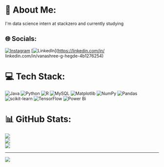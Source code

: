 # 💫 About Me:
I'm data science intern at stackzero and currently studying


## 🌐 Socials:
[![Instagram](https://img.shields.io/badge/Instagram-%23E4405F.svg?logo=Instagram&logoColor=white)](https://instagram.com/Silent_pxl24) [![LinkedIn](https://img.shields.io/badge/LinkedIn-%230077B5.svg?logo=linkedin&logoColor=white)](https://linkedin.com/in/ linkedin.com/in/vanashree-g-hegde-4b1276254) 

# 💻 Tech Stack:
![Java](https://img.shields.io/badge/java-%23ED8B00.svg?style=for-the-badge&logo=openjdk&logoColor=white) ![Python](https://img.shields.io/badge/python-3670A0?style=for-the-badge&logo=python&logoColor=ffdd54) ![R](https://img.shields.io/badge/r-%23276DC3.svg?style=for-the-badge&logo=r&logoColor=white) ![MySQL](https://img.shields.io/badge/mysql-%2300000f.svg?style=for-the-badge&logo=mysql&logoColor=white) ![Matplotlib](https://img.shields.io/badge/Matplotlib-%23ffffff.svg?style=for-the-badge&logo=Matplotlib&logoColor=black) ![NumPy](https://img.shields.io/badge/numpy-%23013243.svg?style=for-the-badge&logo=numpy&logoColor=white) ![Pandas](https://img.shields.io/badge/pandas-%23150458.svg?style=for-the-badge&logo=pandas&logoColor=white) ![scikit-learn](https://img.shields.io/badge/scikit--learn-%23F7931E.svg?style=for-the-badge&logo=scikit-learn&logoColor=white) ![TensorFlow](https://img.shields.io/badge/TensorFlow-%23FF6F00.svg?style=for-the-badge&logo=TensorFlow&logoColor=white) ![Power Bi](https://img.shields.io/badge/power_bi-F2C811?style=for-the-badge&logo=powerbi&logoColor=black)
# 📊 GitHub Stats:
![](https://github-readme-stats.vercel.app/api?username=vanashreeghegde&theme=jolly&hide_border=false&include_all_commits=true&count_private=false)<br/>
![](https://github-readme-streak-stats.herokuapp.com/?user=vanashreeghegde&theme=jolly&hide_border=false)<br/>
![](https://github-readme-stats.vercel.app/api/top-langs/?username=vanashreeghegde&theme=jolly&hide_border=false&include_all_commits=true&count_private=false&layout=compact)

---
[![](https://visitcount.itsvg.in/api?id=vanashreeghegde&icon=0&color=5)](https://visitcount.itsvg.in)

<!-- Proudly created with GPRM ( https://gprm.itsvg.in ) -->
